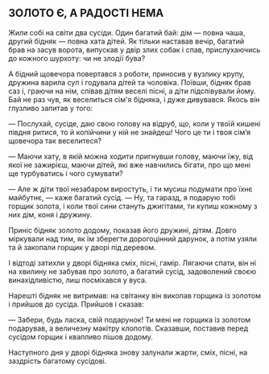 ## ЗОЛОТО Є, А РАДОСТІ НЕМА

Жили собі на світи два сусіди.
Один багатий бай: дім — повна чаша, другий бідняк — повна хата дітей.
Як тільки наставав вечір, багатий брав на засув ворота, випускав у двір злих собак і спав, прислухаючись до кожного шурхоту: чи не злодії бува?

А бідний щовечора повертався з роботи, приносив у вузлику крупу, дружина варила суп і годувала дітей та чоловіка.
Поївши, бідняк брав саз і, граючи на нім, співав дітям веселі пісні, а діти підспівували йому.
Бай не раз чув, як веселиться сім'я бідняка, і дуже дивувався.
Якось він глузливо запитав у того:

— Послухай, сусіде, даю свою голову на відруб, що, коли у твоїй кишені півдня ритися, то й копійчини у ній не знайдеш!
Чого це ти і твоя сім’я щовечора так веселитеся?

— Маючи хату, в якій можна ходити пригнувши голову, маючи їжу, від якої не зажирієш, маючи дітей, які вже навчились бігати, про що мені ще турбуватись і чого сумувати?

— Але ж діти твої незабаром виростуть, і ти мусиш подумати про їхнє майбутнє, — каже багатий сусід. — Ну, та гаразд, я подарую тобі горщик золота, і коли твої сини стануть джигітами, ти купиш кожному з них дім, коня і дружину.

Приніс бідняк золото додому, показав його дружині, дітям.
Довго міркували над тим, як їм зберегти дорогоцінний дарунок, а потім узяли та й закопали горщик у дворі під деревом.

І відтоді затихли у дворі бідняка сміх, пісні, гамір.
Лягаючи спати, він ні на хвилину не забував про золото, а багатий сусід, задоволений своєю винахідливістю, лиш посміхався у вуса.

Нарешті бідняк не витримав: на світанку він викопав горщика із золотом і прийшов до сусіда.
Прийшов і сказав:

— Забери, будь ласка, свій подарунок!
Ти мені не горщика із золотом подарував, а величезну макітру клопотів.
Сказавши, поставив перед сусідом горщик і квапливо пішов додому.

Наступного дня у дворі бідняка знову залунали жарти, сміх, пісні, на заздрість багатому сусідові.
